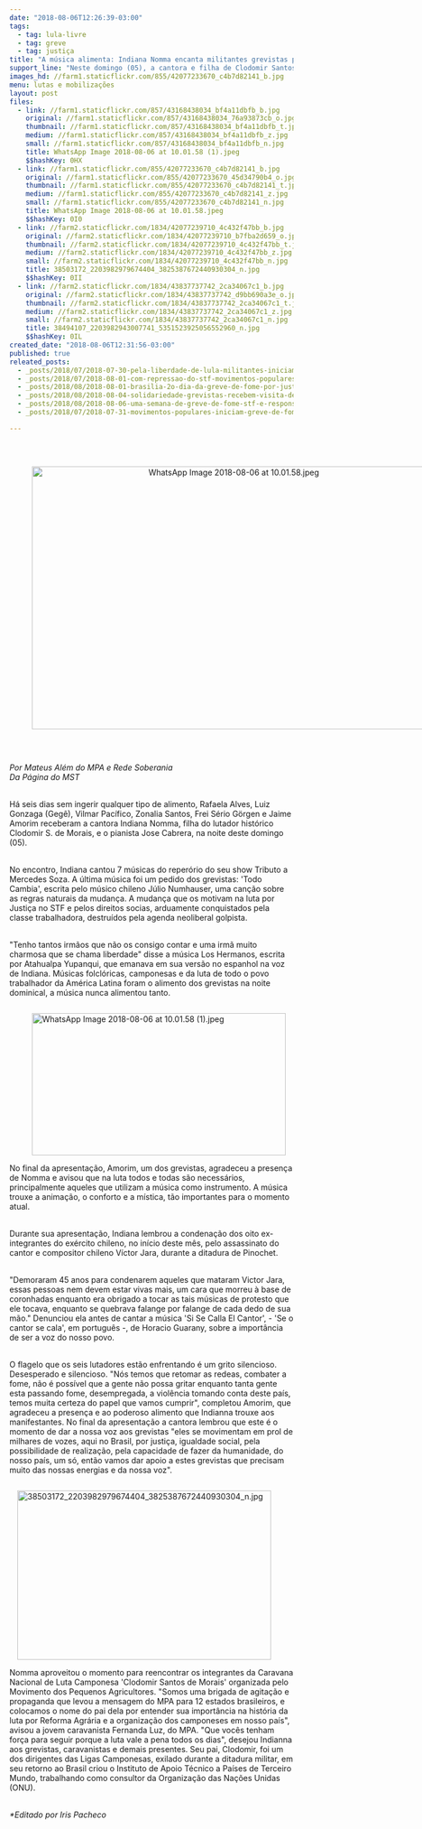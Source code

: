 ```yaml
---
date: "2018-08-06T12:26:39-03:00"
tags:
  - tag: lula-livre
  - tag: greve
  - tag: justiça
title: "A música alimenta: Indiana Nomma encanta militantes grevistas por Justiça no STF "
support_line: "Neste domingo (05), a cantora e filha de Clodomir Santos de Morais, promoveu um encontro musical do povo trabalhador da América Latina junto com a militância em greve. "
images_hd: //farm1.staticflickr.com/855/42077233670_c4b7d82141_b.jpg
menu: lutas e mobilizações
layout: post
files:
  - link: //farm1.staticflickr.com/857/43168438034_bf4a11dbfb_b.jpg
    original: //farm1.staticflickr.com/857/43168438034_76a93873cb_o.jpg
    thumbnail: //farm1.staticflickr.com/857/43168438034_bf4a11dbfb_t.jpg
    medium: //farm1.staticflickr.com/857/43168438034_bf4a11dbfb_z.jpg
    small: //farm1.staticflickr.com/857/43168438034_bf4a11dbfb_n.jpg
    title: WhatsApp Image 2018-08-06 at 10.01.58 (1).jpeg
    $$hashKey: 0HX
  - link: //farm1.staticflickr.com/855/42077233670_c4b7d82141_b.jpg
    original: //farm1.staticflickr.com/855/42077233670_45d34790b4_o.jpg
    thumbnail: //farm1.staticflickr.com/855/42077233670_c4b7d82141_t.jpg
    medium: //farm1.staticflickr.com/855/42077233670_c4b7d82141_z.jpg
    small: //farm1.staticflickr.com/855/42077233670_c4b7d82141_n.jpg
    title: WhatsApp Image 2018-08-06 at 10.01.58.jpeg
    $$hashKey: 0I0
  - link: //farm2.staticflickr.com/1834/42077239710_4c432f47bb_b.jpg
    original: //farm2.staticflickr.com/1834/42077239710_b7fba2d659_o.jpg
    thumbnail: //farm2.staticflickr.com/1834/42077239710_4c432f47bb_t.jpg
    medium: //farm2.staticflickr.com/1834/42077239710_4c432f47bb_z.jpg
    small: //farm2.staticflickr.com/1834/42077239710_4c432f47bb_n.jpg
    title: 38503172_2203982979674404_3825387672440930304_n.jpg
    $$hashKey: 0II
  - link: //farm2.staticflickr.com/1834/43837737742_2ca34067c1_b.jpg
    original: //farm2.staticflickr.com/1834/43837737742_d9bb690a3e_o.jpg
    thumbnail: //farm2.staticflickr.com/1834/43837737742_2ca34067c1_t.jpg
    medium: //farm2.staticflickr.com/1834/43837737742_2ca34067c1_z.jpg
    small: //farm2.staticflickr.com/1834/43837737742_2ca34067c1_n.jpg
    title: 38494107_2203982943007741_5351523925056552960_n.jpg
    $$hashKey: 0IL
created_date: "2018-08-06T12:31:56-03:00"
published: true
releated_posts:
  - _posts/2018/07/2018-07-30-pela-liberdade-de-lula-militantes-iniciam-greve-de-fome-e-cobram-justica-no-stf.md
  - _posts/2018/07/2018-08-01-com-repressao-do-stf-movimentos-populares-dao-inicio-a-greve-de-fome-em-brasilia.md
  - _posts/2018/08/2018-08-01-brasilia-2o-dia-da-greve-de-fome-por-justica-no-stf.md
  - _posts/2018/08/2018-08-04-solidariedade-grevistas-recebem-visita-de-manuela-d-avila-e-eugenio-aragao.md
  - _posts/2018/08/2018-08-06-uma-semana-de-greve-de-fome-stf-e-responsavel-por-vidas-de-militantes.md
  - _posts/2018/07/2018-07-31-movimentos-populares-iniciam-greve-de-fome-no-stf-nesta-terca-feira.md

---
```

<p>&nbsp;</p>

<div style="text-align:center">
<figure class="image" style="display:inline-block"><img alt="WhatsApp Image 2018-08-06 at 10.01.58.jpeg" height="466" src="//farm1.staticflickr.com/855/42077233670_c4b7d82141_b.jpg" width="700" />
<figcaption></figcaption>
</figure>
</div>

<p>&nbsp;</p>

<p><em>Por Mateus Al&eacute;m do MPA e Rede Soberania<br />
Da P&aacute;gina do MST&nbsp;</em></p>

<p><br />
H&aacute; seis dias sem ingerir qualquer tipo de alimento, Rafaela Alves, Luiz Gonzaga (Geg&ecirc;), Vilmar Pac&iacute;fico, Zonalia Santos, Frei S&eacute;rio G&ouml;rgen e Jaime Amorim receberam a cantora Indiana Nomma, filha do lutador hist&oacute;rico Clodomir S. de Morais, e o pianista Jose Cabrera, na noite deste domingo (05).</p>

<p><br />
No encontro, Indiana cantou 7 m&uacute;sicas do reper&oacute;rio do seu show Tributo a Mercedes Soza. A &uacute;ltima m&uacute;sica foi um pedido dos grevistas: &#39;Todo Cambia&#39;, escrita pelo m&uacute;sico chileno J&uacute;lio Numhauser, uma can&ccedil;&atilde;o sobre as regras naturais da mudan&ccedil;a. A mudan&ccedil;a que os motivam na luta por Justi&ccedil;a no STF e pelos direitos socias, arduamente conquistados pela classe trabalhadora, destru&iacute;dos pela agenda neoliberal golpista.&nbsp;</p>

<p><br />
&quot;Tenho tantos irm&atilde;os que n&atilde;o os consigo contar e uma irm&atilde; muito charmosa que se chama liberdade&quot; disse a m&uacute;sica Los Hermanos, escrita por Atahualpa Yupanqui, que emanava em sua vers&atilde;o no espanhol na voz de Indiana. M&uacute;sicas folcl&oacute;ricas, camponesas e da luta de todo o povo trabalhador da Am&eacute;rica Latina foram o alimento dos grevistas na noite dominical, a m&uacute;sica nunca alimentou tanto.&nbsp;</p>

<figure class="image" style="float:left"><img alt="WhatsApp Image 2018-08-06 at 10.01.58 (1).jpeg" height="252" src="//farm1.staticflickr.com/857/43168438034_bf4a11dbfb_b.jpg" width="450" />
<figcaption></figcaption>
</figure>

<p><br />
No final da apresenta&ccedil;&atilde;o, Amorim, um dos grevistas, agradeceu a presen&ccedil;a de Nomma e avisou que na luta todos e todas s&atilde;o necess&aacute;rios, principalmente aqueles que utilizam a m&uacute;sica como instrumento. A m&uacute;sica trouxe a anima&ccedil;&atilde;o, o conforto e a m&iacute;stica, t&atilde;o importantes para o momento atual.</p>

<p><br />
Durante sua apresenta&ccedil;&atilde;o, Indiana lembrou a condena&ccedil;&atilde;o dos oito ex-integrantes do ex&eacute;rcito chileno, no in&iacute;cio deste m&ecirc;s, pelo assassinato do cantor e compositor chileno V&iacute;ctor Jara, durante a ditadura de Pinochet.</p>

<p><br />
&quot;Demoraram 45 anos para condenarem aqueles que mataram Victor Jara, essas pessoas nem devem estar vivas mais, um cara que morreu &agrave; base de coronhadas enquanto era obrigado a tocar as tais m&uacute;sicas de protesto que ele tocava, enquanto se quebrava falange por falange de cada dedo de sua m&atilde;o.&quot; Denunciou ela antes de cantar a m&uacute;sica &#39;Si Se Calla El Cantor&#39;, - &#39;Se o cantor se cala&#39;, em portugu&ecirc;s -, de Horacio Guarany, sobre a import&acirc;ncia de ser a voz do nosso povo.&nbsp;</p>

<p><br />
O flagelo que os seis lutadores est&atilde;o enfrentando &eacute; um grito silencioso. Desesperado e silencioso. &quot;N&oacute;s temos que retomar as redeas, combater a fome, n&atilde;o &eacute; poss&iacute;vel que a gente n&atilde;o possa gritar enquanto tanta gente esta passando fome, desempregada, a viol&ecirc;ncia tomando conta deste pa&iacute;s, temos muita certeza do papel que vamos cumprir&quot;, completou Amorim, que agradeceu a presen&ccedil;a e ao poderoso alimento que Indianna trouxe aos manifestantes. No final da apresenta&ccedil;&atilde;o a cantora lembrou que este &eacute; o momento de dar a nossa voz aos grevistas &quot;eles se movimentam em prol de milhares de vozes, aqui no Brasil, por justi&ccedil;a, igualdade social, pela possibilidade de realiza&ccedil;&atilde;o, pela capacidade de fazer da humanidade, do nosso pa&iacute;s, um s&oacute;, ent&atilde;o vamos dar apoio a estes grevistas que precisam muito das nossas energias e da nossa voz&quot;.</p>

<figure class="image" style="float:right"><img alt="38503172_2203982979674404_3825387672440930304_n.jpg" height="300" src="//farm2.staticflickr.com/1834/42077239710_4c432f47bb_b.jpg" width="450" />
<figcaption></figcaption>
</figure>

<p><br />
Nomma aproveitou o momento para reencontrar os integrantes da Caravana Nacional de Luta Camponesa &#39;Clodomir Santos de Morais&#39; organizada pelo Movimento dos Pequenos Agricultores. &quot;Somos uma brigada de agita&ccedil;&atilde;o e propaganda que levou a mensagem do MPA para 12 estados brasileiros, e colocamos o nome do pai dela por entender sua import&acirc;ncia na hist&oacute;ria da luta por Reforma Agr&aacute;ria e a organiza&ccedil;&atilde;o dos camponeses em nosso pa&iacute;s&quot;, avisou a jovem caravanista Fernanda Luz, do MPA. &quot;Que voc&ecirc;s tenham for&ccedil;a para seguir porque a luta vale a pena todos os dias&quot;, desejou Indianna aos grevistas, caravanistas e demais presentes. Seu pai, Clodomir, foi um dos dirigentes das Ligas Camponesas, exilado durante a ditadura militar, em seu retorno ao Brasil criou o Instituto de Apoio T&eacute;cnico a Pa&iacute;ses de Terceiro Mundo, trabalhando como consultor da Organiza&ccedil;&atilde;o das Na&ccedil;&otilde;es Unidas (ONU).&nbsp;</p>

<p><br />
<em>*Editado por Iris Pacheco</em></p>
